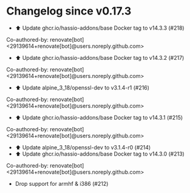 # Changelog since v0.17.3
- ⬆️ Update ghcr.io/hassio-addons/base Docker tag to v14.3.3 (#218)

Co-authored-by: renovate[bot] <29139614+renovate[bot]@users.noreply.github.com> 
- ⬆️ Update ghcr.io/hassio-addons/base Docker tag to v14.3.2 (#217)

Co-authored-by: renovate[bot] <29139614+renovate[bot]@users.noreply.github.com> 
- ⬆️ Update alpine_3_18/openssl-dev to v3.1.4-r1 (#216)

Co-authored-by: renovate[bot] <29139614+renovate[bot]@users.noreply.github.com> 
- ⬆️ Update ghcr.io/hassio-addons/base Docker tag to v14.3.1 (#215)

Co-authored-by: renovate[bot] <29139614+renovate[bot]@users.noreply.github.com> 
- ⬆️ Update alpine_3_18/openssl-dev to v3.1.4-r0 (#214) 
- ⬆️ Update ghcr.io/hassio-addons/base Docker tag to v14.3.0 (#213)

Co-authored-by: renovate[bot] <29139614+renovate[bot]@users.noreply.github.com> 
- Drop support for armhf & i386 (#212) 
